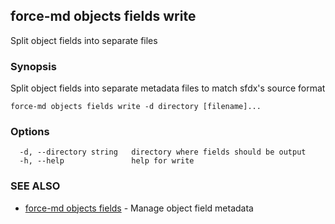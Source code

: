 ## force-md objects fields write

Split object fields into separate files

### Synopsis

Split object fields into separate metadata files to match sfdx's source format

```
force-md objects fields write -d directory [filename]...
```

### Options

```
  -d, --directory string   directory where fields should be output
  -h, --help               help for write
```

### SEE ALSO

* [force-md objects fields](force-md_objects_fields.md)	 - Manage object field metadata

